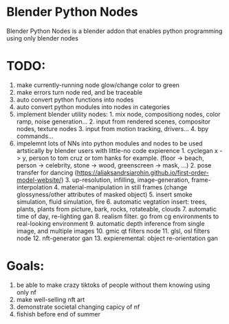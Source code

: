 # Blender Python Nodes
Blender Python Nodes is a blender addon that enables python programming using only blender nodes

# TODO:
  1. make currently-running node glow/change color to green
  2. make errors turn node red, and be traceable
  3. auto convert python functions into nodes
  4. auto convert python modules into nodes in categories
  5. implement blender utility nodes:
    1. mix node, compositiong nodes, color ramp, noise generation...
    2. input from rendered scenes, compositor nodes, texture nodes
    3. input from motion tracking, drivers...
    4. bpy commands...
  6. impelemnt lots of NNs into python modules and nodes to be used artstically by blender users with little-no code expierence
    1. cyclegan x -> y, person to tom cruz or tom hanks for example. (floor -> beach, person -> celebrity, stone -> wood, greenscreen -> mask, ...)
    2. pose transfer for dancing (https://aliaksandrsiarohin.github.io/first-order-model-website/)
    3. up-resolution, infilling, image-generation, frame-interpolation
    4. material-manipulation in still frames (change glossyness/other attributes of masked object)
    5. insert smoke simulation, fluid simulation, fire
    6. automatic vegtation insert: trees, plants, plants from picture, bark, rocks, rotateable, clouds
    7. automatic time of day, re-lighting gan
    8. realism filter. go from cg environments to real-looking environment
    9. automatic depth inference from single image, and multiple images
    10. gmic qt filters node
    11. glsl, osl filters node
    12. nft-generator gan
    13. expieremental: object re-orientation gan

# Goals:
  1. be able to make crazy tiktoks of people without them knowing using only nf
  2. make well-selling nft art
  3. demonstrate societal changing capicy of nf
  4. fishish before end of summer

